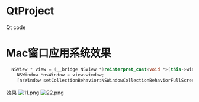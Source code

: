 # QtProject
Qt code
# Mac窗口应用系统效果
```cpp
  NSView * view = (__bridge NSView *)reinterpret_cast<void *>(this->winId());
    NSWindow *nsWindow = view.window;
    [nsWindow setCollectionBehavior:NSWindowCollectionBehaviorFullScreenAuxiliary];
```
效果
![11.png](https://p0-xtjj-private.juejin.cn/tos-cn-i-73owjymdk6/b189269f5a2c4b1580ab5256c239c5b9~tplv-73owjymdk6-jj-mark-v1:0:0:0:0:5o6Y6YeR5oqA5pyv56S-5Yy6IEAgbGVhcnl1YW4=:q75.awebp?policy=eyJ2bSI6MywidWlkIjoiMjc5Njc3NTMyMjY4Mzk1MCJ9&rk3s=f64ab15b&x-orig-authkey=f32326d3454f2ac7e96d3d06cdbb035152127018&x-orig-expires=1760863183&x-orig-sign=UNRIdATOUfr%2FbrxxzGrdqfry6BU%3D)
![22.png](https://p0-xtjj-private.juejin.cn/tos-cn-i-73owjymdk6/440c430dcd55418d930da52dc99d68f9~tplv-73owjymdk6-jj-mark-v1:0:0:0:0:5o6Y6YeR5oqA5pyv56S-5Yy6IEAgbGVhcnl1YW4=:q75.awebp?policy=eyJ2bSI6MywidWlkIjoiMjc5Njc3NTMyMjY4Mzk1MCJ9&rk3s=f64ab15b&x-orig-authkey=f32326d3454f2ac7e96d3d06cdbb035152127018&x-orig-expires=1760863183&x-orig-sign=QMLlZo1KW7J6nSDWb31oT4zX3So%3D)
